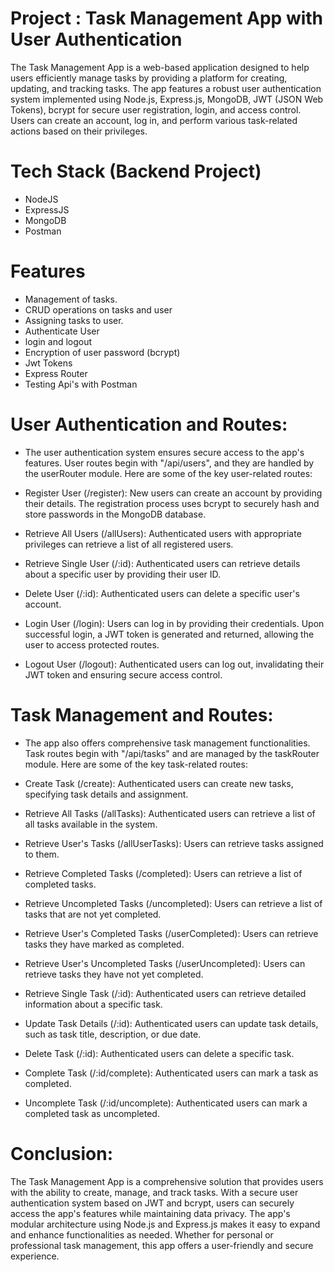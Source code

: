 # Project : Task Management App with User Authentication

The Task Management App is a web-based application designed to help users efficiently manage tasks by providing a platform for creating, updating, and tracking tasks. The app features a robust user authentication system implemented using Node.js, Express.js, MongoDB, JWT (JSON Web Tokens), bcrypt for secure user registration, login, and access control. Users can create an account, log in, and perform various task-related actions based on their privileges.

# Tech Stack (Backend Project)
- NodeJS
- ExpressJS
- MongoDB
- Postman

# Features
- Management of tasks.
- CRUD operations on tasks and user
- Assigning tasks to user.
- Authenticate User
- login and logout
- Encryption of user password (bcrypt)
- Jwt Tokens
- Express Router
- Testing Api's with Postman

# User Authentication and Routes:

- The user authentication system ensures secure access to the app's features. User routes begin with "/api/users", and they are handled by the userRouter module. Here are some of the key user-related routes:

- Register User (/register): New users can create an account by providing their details. The registration process uses bcrypt to securely hash and store passwords in the MongoDB database.

- Retrieve All Users (/allUsers): Authenticated users with appropriate privileges can retrieve a list of all registered users.

- Retrieve Single User (/:id): Authenticated users can retrieve details about a specific user by providing their user ID.

- Delete User (/:id): Authenticated users can delete a specific user's account.

- Login User (/login): Users can log in by providing their credentials. Upon successful login, a JWT token is generated and returned, allowing the user to access protected routes.

- Logout User (/logout): Authenticated users can log out, invalidating their JWT token and ensuring secure access control.

# Task Management and Routes:

- The app also offers comprehensive task management functionalities. Task routes begin with "/api/tasks" and are managed by the taskRouter module. Here are some of the key task-related routes:

- Create Task (/create): Authenticated users can create new tasks, specifying task details and assignment.

- Retrieve All Tasks (/allTasks): Authenticated users can retrieve a list of all tasks available in the system.

- Retrieve User's Tasks (/allUserTasks): Users can retrieve tasks assigned to them.

- Retrieve Completed Tasks (/completed): Users can retrieve a list of completed tasks.

- Retrieve Uncompleted Tasks (/uncompleted): Users can retrieve a list of tasks that are not yet completed.

- Retrieve User's Completed Tasks (/userCompleted): Users can retrieve tasks they have marked as completed.

- Retrieve User's Uncompleted Tasks (/userUncompleted): Users can retrieve tasks they have not yet completed.

- Retrieve Single Task (/:id): Authenticated users can retrieve detailed information about a specific task.

- Update Task Details (/:id): Authenticated users can update task details, such as task title, description, or due date.

- Delete Task (/:id): Authenticated users can delete a specific task.

- Complete Task (/:id/complete): Authenticated users can mark a task as completed.

- Uncomplete Task (/:id/uncomplete): Authenticated users can mark a completed task as uncompleted.

# Conclusion:

The Task Management App is a comprehensive solution that provides users with the ability to create, manage, and track tasks. With a secure user authentication system based on JWT and bcrypt, users can securely access the app's features while maintaining data privacy. The app's modular architecture using Node.js and Express.js makes it easy to expand and enhance functionalities as needed. Whether for personal or professional task management, this app offers a user-friendly and secure experience.
